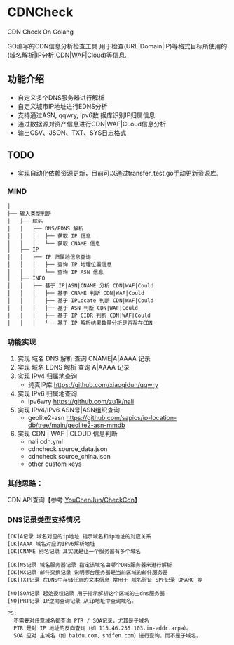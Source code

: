 # CDNCheck
CDN Check On Golang

GO编写的CDN信息分析检查工具 用于检查(URL|Domain|IP)等格式目标所使用的(域名解析|IP分析|CDN|WAF|Cloud)等信息.


## 功能介绍
- 自定义多个DNS服务器进行解析
- 自定义城市IP地址进行EDNS分析
- 支持通过ASN, qqwry, ipv6数 据库识别IP归属信息
- 通过数据源对资产信息进行CDN|WAF|CLoud信息分析
- 输出CSV、JSON、TXT、SYS日志格式

## TODO
- 实现自动化依赖资源更新，目前可以通过transfer_test.go手动更新资源库.


### MIND
```
│
├── 输入类型判断
│   ├── 域名
│   │   ├── DNS/EDNS 解析
│   │   │   ├── 获取 IP 信息
│   │   │   └── 获取 CNAME 信息
│   ├── IP   
│   │   ├── IP 归属地信息查询
│   │   │   ├── 查询 IP 地理位置信息
│   │   │   └── 查询 IP ASN 信息
│   ├── INFO  
│   │   ├── 基于 IP|ASN|CNAME 分析 CDN|WAF|Could
│   │   │   ├── 基于 CNAME 判断 CDN|WAF|Could
│   │   │   ├── 基于 IPLocate 判断 CDN|WAF|Could
│   │   │   ├── 基于 ASN 判断 CDN|WAF|Could
│   │   │   ├── 基于 IP CIDR 判断 CDN|WAF|Could
│   │   │   └── 基于 IP 解析结果数量分析是否存在CDN

```

### 功能实现
1. 实现 域名 DNS 解析 查询 CNAME|A|AAAA 记录
2. 实现 域名 EDNS 解析 查询 A|AAAA 记录
3. 实现 IPv4 归属地查询
   - 纯真IP库 https://github.com/xiaoqidun/qqwry
4. 实现 IPv6 归属地查询
   - ipv6wry https://github.com/zu1k/nali
5. 实现 IPv4/IPv6 ASN号|ASN组织查询
    - geolite2-asn https://github.com/sapics/ip-location-db/tree/main/geolite2-asn-mmdb
6. 实现 CDN | WAF | CLOUD 信息判断
   - nali cdn.yml
   - cdncheck  source_data.json
   - cdncheck  source_china.json
   - other custom keys

### 其他思路：
CDN API查询【参考 [YouChenJun/CheckCdn](https://github.com/YouChenJun/CheckCdn)】


### DNS记录类型支持情况
```
[OK]A记录 域名对应的ip地址 指示域名和ip地址的对应关系
[OK]AAAA 域名对应的IPv6解析地址
[OK]CNAME 别名记录 其实就是让一个服务器有多个域名

[OK]NS记录 域名服务器记录 指定该域名由哪个DNS服务器来进行解析
[OK]MX记录 邮件交换记录 说明哪台服务器是当前区域的邮件服务器
[OK]TXT记录 在DNS中存储任意的文本信息 常用于 域名验证 SPF记录 DMARC 等

[NO]SOA记录 起始授权记录 用于指示解析这个区域的主dns服务器
[NO]PRT记录 IP逆向查询记录 从ip地址中查询域名。

PS:
  不需要对任意域名都查询 PTR / SOA记录，尤其是子域名
  PTR 是对 IP 地址的反向查询（如 115.46.235.103.in-addr.arpa）。
  SOA 应对 主域名（如 baidu.com、shifen.com）进行查询，而不是子域名。
```


	


